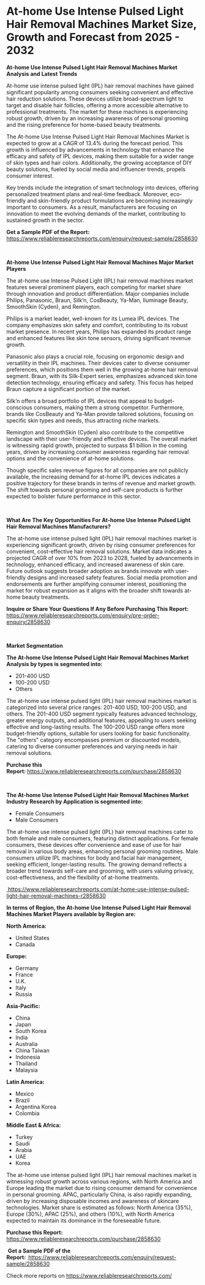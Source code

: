 <p><h1>At-home Use Intense Pulsed Light Hair Removal Machines Market Size, Growth and Forecast from 2025 - 2032</h1></p><p><strong>At-home Use Intense Pulsed Light Hair Removal Machines Market Analysis and Latest Trends</strong></p>
<p><p>At-home use intense pulsed light (IPL) hair removal machines have gained significant popularity among consumers seeking convenient and effective hair reduction solutions. These devices utilize broad-spectrum light to target and disable hair follicles, offering a more accessible alternative to professional treatments. The market for these machines is experiencing robust growth, driven by an increasing awareness of personal grooming and the rising preference for home-based beauty treatments.</p><p>The At-home Use Intense Pulsed Light Hair Removal Machines Market is expected to grow at a CAGR of 13.4% during the forecast period. This growth is influenced by advancements in technology that enhance the efficacy and safety of IPL devices, making them suitable for a wider range of skin types and hair colors. Additionally, the growing acceptance of DIY beauty solutions, fueled by social media and influencer trends, propels consumer interest.</p><p>Key trends include the integration of smart technology into devices, offering personalized treatment plans and real-time feedback. Moreover, eco-friendly and skin-friendly product formulations are becoming increasingly important to consumers. As a result, manufacturers are focusing on innovation to meet the evolving demands of the market, contributing to sustained growth in the sector.</p></p>
<p><strong>Get a Sample PDF of the Report:&nbsp;</strong> <a href="https://www.reliableresearchreports.com/enquiry/request-sample/2858630?utm_campaign=2745&utm_medium=2&utm_source=Github&utm_content=ia&utm_term=12032025&utm_id=at-home-use-intense-pulsed-light-hair-removal-machines">https://www.reliableresearchreports.com/enquiry/request-sample/2858630</a></p>
<p>&nbsp;</p>
<p><strong>At-home Use Intense Pulsed Light Hair Removal Machines Major Market Players</strong></p>
<p><p>The at-home use Intense Pulsed Light (IPL) hair removal machines market features several prominent players, each competing for market share through innovation and product differentiation. Major companies include Philips, Panasonic, Braun, Silk’n, CosBeauty, Ya-Man, Iluminage Beauty, SmoothSkin (Cyden), and Remington.</p><p>Philips is a market leader, well-known for its Lumea IPL devices. The company emphasizes skin safety and comfort, contributing to its robust market presence. In recent years, Philips has expanded its product range and enhanced features like skin tone sensors, driving significant revenue growth.</p><p>Panasonic also plays a crucial role, focusing on ergonomic design and versatility in their IPL machines. Their devices cater to diverse consumer preferences, which positions them well in the growing at-home hair removal segment. Braun, with its Silk-Expert series, emphasizes advanced skin tone detection technology, ensuring efficacy and safety. This focus has helped Braun capture a significant portion of the market.</p><p>Silk’n offers a broad portfolio of IPL devices that appeal to budget-conscious consumers, making them a strong competitor. Furthermore, brands like CosBeauty and Ya-Man provide tailored solutions, focusing on specific skin types and needs, thus attracting niche markets.</p><p>Remington and SmoothSkin (Cyden) also contribute to the competitive landscape with their user-friendly and effective devices. The overall market is witnessing rapid growth, projected to surpass $1 billion in the coming years, driven by increasing consumer awareness regarding hair removal options and the convenience of at-home solutions.</p><p>Though specific sales revenue figures for all companies are not publicly available, the increasing demand for at-home IPL devices indicates a positive trajectory for these brands in terms of revenue and market growth. The shift towards personal grooming and self-care products is further expected to bolster future performance in this sector.</p></p>
<p>&nbsp;</p>
<p><strong>What Are The Key Opportunities For At-home Use Intense Pulsed Light Hair Removal Machines Manufacturers?</strong></p>
<p><p>The at-home use intense pulsed light (IPL) hair removal machines market is experiencing significant growth, driven by rising consumer preferences for convenient, cost-effective hair removal solutions. Market data indicates a projected CAGR of over 10% from 2023 to 2028, fueled by advancements in technology, enhanced efficacy, and increased awareness of skin care. Future outlook suggests broader adoption as brands innovate with user-friendly designs and increased safety features. Social media promotion and endorsements are further amplifying consumer interest, positioning the market for robust expansion as it aligns with the broader shift towards at-home beauty treatments.</p></p>
<p><strong>Inquire or Share Your Questions If Any Before Purchasing This Report:</strong> <a href="https://www.reliableresearchreports.com/enquiry/pre-order-enquiry/2858630?utm_campaign=2745&utm_medium=2&utm_source=Github&utm_content=ia&utm_term=12032025&utm_id=at-home-use-intense-pulsed-light-hair-removal-machines">https://www.reliableresearchreports.com/enquiry/pre-order-enquiry/2858630</a></p>
<p>&nbsp;</p>
<p><strong>Market Segmentation</strong></p>
<p><strong>The At-home Use Intense Pulsed Light Hair Removal Machines Market Analysis by types is segmented into:</strong></p>
<p><ul><li>201-400 USD</li><li>100-200 USD</li><li>Others</li></ul></p>
<p><p>The at-home use intense pulsed light (IPL) hair removal machines market is categorized into several price ranges: 201-400 USD, 100-200 USD, and others. The 201-400 USD segment typically features advanced technology, greater energy outputs, and additional features, appealing to users seeking effective and long-lasting results. The 100-200 USD range offers more budget-friendly options, suitable for users looking for basic functionality. The "others" category encompasses premium or discounted models, catering to diverse consumer preferences and varying needs in hair removal solutions.</p></p>
<p><strong>Purchase this Report:&nbsp;</strong><a href="https://www.reliableresearchreports.com/purchase/2858630?utm_campaign=2745&utm_medium=2&utm_source=Github&utm_content=ia&utm_term=12032025&utm_id=at-home-use-intense-pulsed-light-hair-removal-machines">https://www.reliableresearchreports.com/purchase/2858630</a></p>
<p>&nbsp;</p>
<p><strong>The At-home Use Intense Pulsed Light Hair Removal Machines Market Industry Research by Application is segmented into:</strong></p>
<p><ul><li>Female Consumers</li><li>Male Consumers</li></ul></p>
<p><p>The at-home use intense pulsed light (IPL) hair removal machines cater to both female and male consumers, featuring distinct applications. For female consumers, these devices offer convenience and ease of use for hair removal in various body areas, enhancing personal grooming routines. Male consumers utilize IPL machines for body and facial hair management, seeking efficient, longer-lasting results. The growing demand reflects a broader trend towards self-care and grooming, with users valuing privacy, cost-effectiveness, and the flexibility of at-home treatments.</p></p>
<p><a href="https://www.reliableresearchreports.com/at-home-use-intense-pulsed-light-hair-removal-machines-r2858630?utm_campaign=2745&utm_medium=2&utm_source=Github&utm_content=ia&utm_term=12032025&utm_id=at-home-use-intense-pulsed-light-hair-removal-machines">&nbsp;https://www.reliableresearchreports.com/at-home-use-intense-pulsed-light-hair-removal-machines-r2858630</a></p>
<p><strong>In terms of Region, the At-home Use Intense Pulsed Light Hair Removal Machines Market Players available by Region are:</strong></p>
<p>
    <p> <strong> North America: </strong>
        <ul>
            <li>United States</li>
            <li>Canada</li>
        </ul>
        </p> 
    <p> <strong> Europe: </strong>
        <ul>
            <li>Germany</li>
            <li>France</li>
            <li>U.K.</li>
            <li>Italy</li>
            <li>Russia</li>
        </ul>
        </p> 
    <p> <strong> Asia-Pacific: </strong>
        <ul>
            <li>China</li>
            <li>Japan</li>
            <li>South Korea</li>
            <li>India</li>
            <li>Australia</li>
            <li>China Taiwan</li>
            <li>Indonesia</li>
            <li>Thailand</li>
            <li>Malaysia</li>
        </ul>
        </p> 
    <p> <strong> Latin America: </strong>
        <ul>
            <li>Mexico</li>
            <li>Brazil</li>
            <li>Argentina Korea</li>
            <li>Colombia</li>
        </ul>
        </p> 
    <p> <strong> Middle East & Africa: </strong>
        <ul>
            <li>Turkey</li>
            <li>Saudi</li>
            <li>Arabia</li>
            <li>UAE</li>
            <li>Korea</li>
        </ul>
    </p>
    </p>
<p><p>The at-home use intense pulsed light (IPL) hair removal machines market is witnessing robust growth across various regions, with North America and Europe leading the market due to rising consumer demand for convenience in personal grooming. APAC, particularly China, is also rapidly expanding, driven by increasing disposable incomes and awareness of skincare technologies. Market share is estimated as follows: North America (35%), Europe (30%), APAC (25%), and others (10%), with North America expected to maintain its dominance in the foreseeable future.</p></p>
<p><strong>Purchase this Report: </strong><a href="https://www.reliableresearchreports.com/purchase/2858630?utm_campaign=2745&utm_medium=2&utm_source=Github&utm_content=ia&utm_term=12032025&utm_id=at-home-use-intense-pulsed-light-hair-removal-machines">https://www.reliableresearchreports.com/purchase/2858630</a></p>
<p>&nbsp;<strong>Get a Sample PDF of the Report:&nbsp;&nbsp;</strong><a href="https://www.reliableresearchreports.com/enquiry/request-sample/2858630?utm_campaign=2745&utm_medium=2&utm_source=Github&utm_content=ia&utm_term=12032025&utm_id=at-home-use-intense-pulsed-light-hair-removal-machines">https://www.reliableresearchreports.com/enquiry/request-sample/2858630</a></p>
<p><strong></strong></p>
<p>Check more reports on <a href="https://www.reliableresearchreports.com/?utm_campaign=2745&utm_medium=2&utm_source=Github&utm_content=ia&utm_term=12032025&utm_id=at-home-use-intense-pulsed-light-hair-removal-machines">https://www.reliableresearchreports.com/</a></p>
